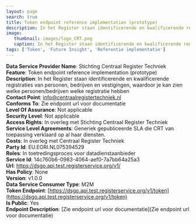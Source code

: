 ```yaml
---
layout: page
search: true
title: Token endpoint reference implementation (prototype)
description: In het Register staan identificerende en kwalificerende registraties van personen, bedrijven en vestigingen, waardoor je kan zien welke personen/bedrijven welke registratie hebben
image:
   thumbnail: images/logo_CRT.png
   caption: In het Register staan identificerende en kwalificerende registraties van personen, bedrijven en vestigingen, waardoor je kan zien welke personen/bedrijven welke registratie hebben
tags: ['Token', 'Future Insight', 'Referentie implementatie']
---
```


<b>Data Service Provider Name</b>: Stichting Centraal Register Techniek  
<b>Feature</b>: Token endpoint reference implementation (prototype)  
<b>Description</b>: In het Register staan identificerende en kwalificerende registraties van personen, bedrijven en vestigingen, waardoor je kan zien welke personen/bedrijven welke registratie hebben  
<b>Contact Point</b>: info@centraalregistertechniek.nl  
<b>Conforms To</b>: Zie endpoint url voor documentatie  
<b>Level Of Assurance</b>: Not applicable  
<b>Security Level</b>: Not applicable  
<b>Access Rights</b>: In overleg met Stichting Centraal Register Techniek  
<b>Service Level Agreements</b>: Generiek gepubliceerde SLA die CRT van toepassing verklaard op al haar diensten.  
<b>Costs</b>: In overleg met Centraal Register Techniek  
<b>Party Id</b>: EU.EORI.NL075394529  
<b>Roles</b>: In toetredingsproces voor datadienstaanbieder  
<b>Service Id</b>: 14c760b6-0983-4064-aef0-7a7bb64a25a3  
<b>Url</b>: https://dsgo.api.test.registerservice.org/v1/  
<b>Has Policy</b>: None  
<b>Version</b>: v1.0.0  
<b>Data Service Consumer Type</b>: M2M  
<b>Token Endpoint</b>: [https://dsgo.api.test.registerservice.org/v1/token](https://dsgo.api.test.registerservice.org/v1/token)  
<b>Is Public</b>: Yes  
<b>Endpoint Description</b>: [Zie endpoint url voor documentatie](Zie endpoint url voor documentatie)  
